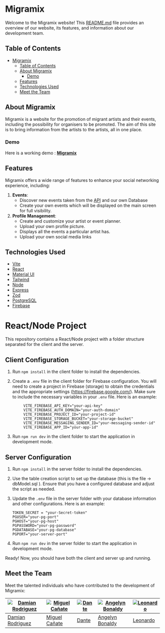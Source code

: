 # Migramix

Welcome to the Migramix website! This [README.md](./README.md) file provides an overview of our website, its features, and information about our development team.

## Table of Contents

- [Migramix](#migramix)
  - [Table of Contents](#table-of-contents)
  - [About Migramix](#about-migramix)
    - [Demo](#demo)
  - [Features](#features)
  - [Technologies Used](#technologies-used)
  - [Meet the Team](#meet-the-team)

## About Migramix

Migramix is a website for the promotion of migrant artists and their events, including the possibility for organisers to be promoted.
The aim of this site is to bring information from the artists to the artists, all in one place.

### Demo

Here is a working demo : **[Migramix]()**

## Features

Migramix offers a wide range of features to enhance your social networking experience, including:

1. **Events**:
   - Discover new events taken from the [API](https://do.diba.cat/api/dataset/actesturisme_es/camp-data_inici-like/2023-11) and our own Database
   - Create your own events which will be displayed on the main screen for full visibility.
2. **Profile Management**:
   - Create and customize your artist or event planner.
   - Upload your own profile picture.
   - Displays all the events a particular artist has.
   - Upload your own social media links

## Technologies Used

- [Vite](https://vitejs.dev/)
- [React](https://react.dev/)
- [Material UI](https://mui.com/)
- [Tailwind](https://tailwindcss.com/)
- [Node](https://nodejs.org/)
- [Express](http://expressjs.com/)
- [Zod](https://zod.dev/)
- [PostgreSQL](https://www.postgresql.org/)
- [Firebase](https://firebase.google.com/)

# React/Node Project

This repository contains a React/Node project with a folder structure separated for the client and the server.

## Client Configuration

1. Run `npm install` in the client folder to install the dependencies.

2. Create a `.env` file in the client folder for Firebase configuration. You will need to create a project in Firebase (storage) to obtain the credentials and the appropriate settings (https://firebase.google.com/). Make sure to include the necessary variables in your `.env` file. Here is an example:

   ```env
        VITE_FIREBASE_API_KEY="your-api-key"
        VITE_FIREBASE_AUTH_DOMAIN="your-auth-domain"
        VITE_FIREBASE_PROJECT_ID="your-project-id"
        VITE_FIREBASE_STORAGE_BUCKET="your-storage-bucket"
        VITE_FIREBASE_MESSAGING_SENDER_ID="your-messaging-sender-id"
        VITE_FIREBASE_APP_ID="your-app-id"
3. Run `npm run dev` in the client folder to start the application in development mode.

## Server Configuration

1. Run `npm install` in the server folder to install the dependencies.

2. Use the table creation script to set up the database (this is the file -> dbModel.sql ). Ensure that you have a configured database and adjust the script as needed.
3. Update the `.env` file in the server folder with your database information and other configurations. Here is an example:

   ```env
   TOKEN_SECRET = "your-Secret-token"
   PGUSER="your-pg-port"
   PGHOST="your-pg-host"
   PGPASSWORD="your-pg-password"
   PGDATABASE="your-pg-database"
   PGPORT="your-server-port"
4. Run `npm run dev` in the server folder to start the application in development mode.

Ready! Now, you should have both the client and server up and running.

## Meet the Team

Meet the talented individuals who have contributed to the development of Migramix:

| [![Damian Rodriguez](https://avatars.githubusercontent.com/u/56368966?v=3)](https://github.com/GamaG27) | [![Miguel Cañate](https://avatars.githubusercontent.com/u/94227693?v=3)](https://github.com/MiguelCagnate) | [![Dante](https://avatars.githubusercontent.com/u/127965845?v=3)](https://github.com/Ante2023) | [![Angelyn Bonaldy](https://avatars.githubusercontent.com/u/117824958?v=3)](https://github.com/anggifit) | [![Leonardo](https://avatars.githubusercontent.com/u/129212312?v=3)](https://github.com/LeonardoBabuin) |
| ------------------------------------------------------------------------------------------------------- | ---------------------------------------------------------------------------------------------------------- | ---------------------------------------------------------------------------------------------- | -------------------------------------------------------------------------------------------------------- | ------------------------------------------------------------------------------------------------------- |
| [Damian Rodriguez](https://github.com/GamaG27)                                                          | [Miguel Cañate](https://github.com/MiguelCagnate)                                                          | [Dante](https://github.com/Ante2023)                                                           | [Angelyn Bonaldy](https://github.com/anggifit)                                                           | [Leonardo](https://github.com/LeonardoBabuin)                                                           |
